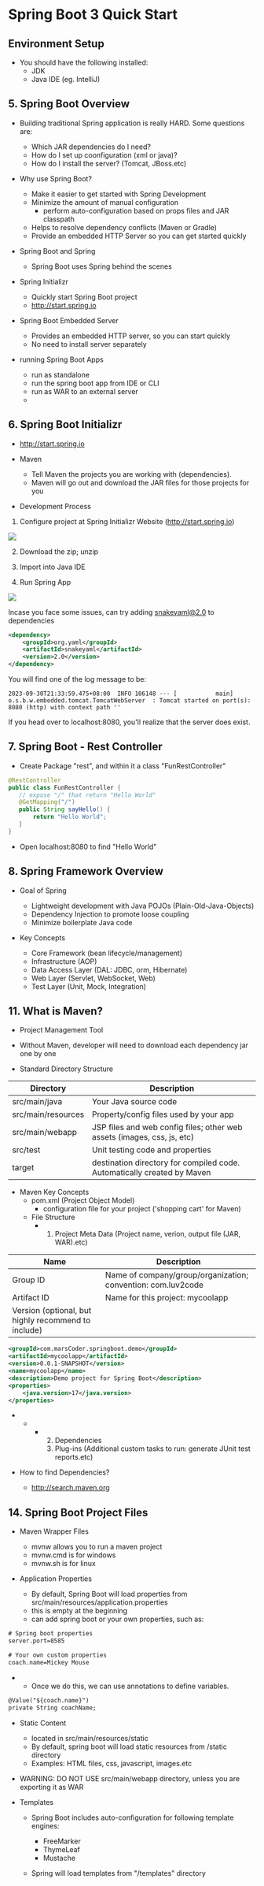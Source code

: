 # Spring Boot 3 Quick Start

## Environment Setup
 - You should have the following installed:
     - JDK
     - Java IDE (eg. IntelliJ)

## 5. Spring Boot Overview
 - Building traditional Spring application is really HARD. Some questions are:
     - Which JAR dependencies do I need?
     - How do I set up coonfiguration (xml or java)?
     - How do I install the server? (Tomcat, JBoss.etc)

 - Why use Spring Boot?
     - Make it easier to get started with Spring Development
     - Minimize the amount of manual configuration
         - perform auto-configuration based on props files and JAR classpath
     - Helps to resolve dependency conflicts (Maven or Gradle)
     - Provide an embedded HTTP Server so you can get started quickly

 - Spring Boot and Spring
     - Spring Boot uses Spring behind the scenes

 - Spring Initializr
     - Quickly start Spring Boot project
     - http://start.spring.io

 - Spring Boot Embedded Server
     - Provides an embedded HTTP server, so you can start quickly
     - No need to install server separately
    
 - running Spring Boot Apps
     - run as standalone
     - run the spring boot app from IDE or CLI
     - run as WAR to an external server
     - 

## 6. Spring Boot Initializr
 - http://start.spring.io 

 - Maven
    - Tell Maven the projects you are working with (dependencies).
    - Maven will go out and download the JAR files for those projects for you

 - Development Process
1. Configure project at Spring Initializr Website (http://start.spring.io)

<img src="./public/screenshot/spring_initializr.png"/>

2. Download the zip; unzip
3. Import into Java IDE
    
4. Run Spring App

<img src="./public/screenshot/intelliJ_runSpringApp.png"/>

Incase you face some issues, can try adding snakeyaml@2.0 to dependencies

```xml
<dependency>
    <groupId>org.yaml</groupId>
    <artifactId>snakeyaml</artifactId>
    <version>2.0</version>
</dependency>
```


You will find one of the log message to be:
```
2023-09-30T21:33:59.475+08:00  INFO 106148 --- [           main] o.s.b.w.embedded.tomcat.TomcatWebServer  : Tomcat started on port(s): 8080 (http) with context path ''
```

If you head over to localhost:8080, you'll realize that the server does exist.

## 7. Spring Boot - Rest Controller
 - Create Package "rest", and within it a class "FunRestController"
 ```java
 @RestController
public class FunRestController {
    // expose "/" that return "Hello World"
    @GetMapping("/")
    public String sayHello() {
        return "Hello World";
    }
}
```
 - Open localhost:8080 to find "Hello World"

## 8. Spring Framework Overview

 - Goal of Spring
     - Lightweight development with Java POJOs (Plain-Old-Java-Objects)
     - Dependency Injection to promote loose coupling
     - Minimize boilerplate Java code

 - Key Concepts
    - Core Framework (bean lifecycle/management)
    - Infrastructure (AOP)
    - Data Access Layer (DAL: JDBC, orm, Hibernate)
    - Web Layer (Servlet, WebSocket, Web)
    - Test Layer (Unit, Mock, Integration)

## 11. What is Maven?
 - Project Management Tool
 - Without Maven, developer will need to download each dependency jar one by one

 - Standard Directory Structure

|  Directory   | Description  |
|  ----  | ----  |
| src/main/java  | Your Java source code |
| src/main/resources  | Property/config files used by your app |
| src/main/webapp  | JSP files and web config files; other web assets (images, css, js, etc) |
| src/test  | Unit testing code and properties |
| target  | destination directory for compiled code. Automatically created by Maven |


 - Maven Key Concepts
     - pom.xml (Project Object Model)
         - configuration file for your project ('shopping cart' for Maven)
     - File Structure
         - 1. Project Meta Data (Project name, verion, output file (JAR, WAR).etc)


|  Name   | Description  |
|  ----  | ----  |
| Group ID  | Name of company/group/organization; convention: com.luv2code |
| Artifact ID  | Name for this project: mycoolapp |
| Version (optional, but highly recommend to include) |  |

```xml
<groupId>com.marsCoder.springboot.demo</groupId>
<artifactId>mycoolapp</artifactId>
<version>0.0.1-SNAPSHOT</version>
<name>mycoolapp</name>
<description>Demo project for Spring Boot</description>
<properties>
    <java.version>17</java.version>
</properties>
```


 - 
     - 
         - 
            2. Dependencies
            3. Plug-ins (Additional custom tasks to run: generate JUnit test reports.etc)


 - How to find Dependencies?
     - http://search.maven.org

## 14. Spring Boot Project Files

 - Maven Wrapper Files
     - mvnw allows you to run a maven project
     - mvnw.cmd is for windows
     - mvnw.sh is for linux

 - Application Properties
     - By default, Spring Boot will load properties from src/main/resources/application.properties
     - this is empty at the beginning
     - can add spring boot or your own properties, such as:
```xml
# Spring boot properties
server.port=8585

# Your own custom properties
coach.name=Mickey Mouse
```

 - 
     - Once we do this, we can use annotations to define variables.
```xml
@Value("${coach.name}")
private String coachName;
```

 - Static Content
     - located in src/main/resources/static
     - By default, spring boot will load static resources from /static directory
     - Examples: HTML files, css, javascript, images.etc

 - WARNING: DO NOT USE src/main/webapp directory, unless you are exporting it as WAR

 - Templates
     - Spring Boot includes auto-configuration for following template engines:
         - FreeMarker
         - ThymeLeaf
         - Mustache

     - Spring will load templates from "/templates" directory


